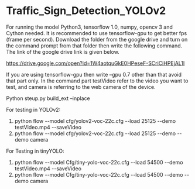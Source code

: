 # Traffic_Sign_Detection_YOLOv2

For running the model Python3, tensorflow 1.0, numpy, opencv 3 and Cython needed.
It is recommended to use tensorflow-gpu to get better fps (frame per second). 
Download the folder from the google drive and turn on the command prompt from that folder then write the following command. 
The link of the google drive link is given below.

https://drive.google.com/open?id=1W4aotquGkE0HPeseF-SCriCiHPEjAL1I

If you are using tensorflow-gpu then write –gpu 0.7 other than that avoid that part only. 
In the command part testVideo refer to the video you want to test, and camera is referring to the web camera of the device.

Python steup.py build_ext –inplace

For testing in YOLOv2:
1) python flow --model cfg/yolov2-voc-22c.cfg --load 25125 --demo testVideo.mp4 --saveVideo
2) python flow --model cfg/yolov2-voc-22c.cfg --load 25125 --demo --demo camera

For Testing in tinyYOLO:
1) python flow --model Cfg/tiny-yolo-voc-22c.cfg --load 54500 --demo testVideo.mp4 --saveVideo
2) python flow --model Cfg/tiny-yolo-voc-22c.cfg --load 54500 --demo --demo camera
